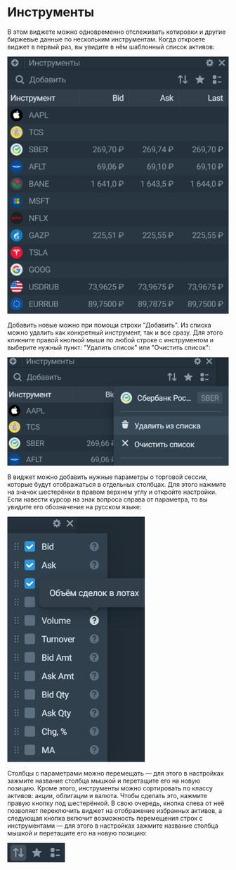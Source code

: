 # Инструменты 
В этом виджете можно одновременно отслеживать котировки и другие биржевые данные по нескольким инструментам. Когда откроете виджет в первый раз, вы увидите в нём шаблонный список активов:  

![alt text](instruments_default.png)

Добавить новые можно при помощи строки "Добавить". Из списка можно удалить как конкретный инструмент, так и все сразу. Для этого кликните правой кнопкой мыши по любой строке с инструментом и выберите нужный пункт: "Удалить список" или "Очистить список":  

![alt text](instruments_delete.png)

В виджет можно добавить нужные параметры о торговой сессии, которые будут отображаться в отдельных столбцах. Для этого нажмите на значок шестерёнки в правом верхнем углу и откройте настройки. Если навести курсор на знак вопроса справа от параметра, то вы увидите его обозначение на русском языке: 

![alt text](instruments_settings.png)

Столбцы с параметрами можно перемещать — для этого в настройках зажмите название столбца мышкой и перетащите его на новую позицию. Кроме этого, инструменты можно сортировать по классу активов: акции, облигации и валюта. Чтобы сделать это, нажмите правую кнопку под шестерёнкой. В свою очередь, кнопка слева от неё позволяет переключить виджет на отображение избранных активов, а следующая кнопка включит возможность перемещения строк с инструментами — для этого в настройках зажмите название столбца мышкой и перетащите его на новую позицию:  

![alt text](instruments_buttons.png)
